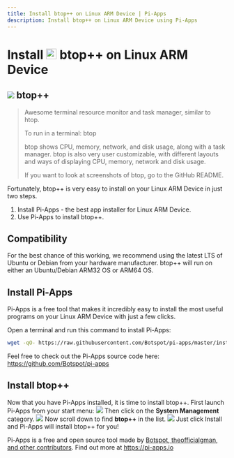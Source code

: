 ```yaml
---
title: Install btop++ on Linux ARM Device | Pi-Apps
description: Install btop++ on Linux ARM Device using Pi-Apps
---
```

<div class="simple-install-content content">

# Install <img src="/img/app-icons/btop++/icon-64.png" height=24> btop++ on Linux ARM Device

## <img src="/img/app-icons/btop++/icon-64.png"> btop++
> Awesome terminal resource monitor and task manager, similar to htop.
> 
> To run in a terminal: btop
> 
> btop shows CPU, memory, network, and disk usage, along with a task manager.
> btop is also very user customizable, with different layouts and ways of displaying CPU, memory, network and disk usage.
> 
> If you want to look at screenshots of btop, go to the GitHub README.

Fortunately, btop++ is very easy to install on your Linux ARM Device in just two steps.
1. Install Pi-Apps - the best app installer for Linux ARM Device.
2. Use Pi-Apps to install btop++.
</div>
<div class="simple-install-content content">

## Compatibility
For the best chance of this working, we recommend using the latest LTS of Ubuntu or Debian from your hardware manufacturer.
btop++ will run on either an Ubuntu/Debian ARM32 OS or ARM64 OS.
</div>
<div class="simple-install-content content">

## Install Pi-Apps

Pi-Apps is a free tool that makes it incredibly easy to install the most useful programs on your Linux ARM Device with just a few clicks.

Open a terminal and run this command to install Pi-Apps:
```bash
wget -qO- https://raw.githubusercontent.com/Botspot/pi-apps/master/install | bash
```
Feel free to check out the Pi-Apps source code here: https://github.com/Botspot/pi-apps
</div>
<div class="simple-install-content content">

## Install btop++

Now that you have Pi-Apps installed, it is time to install btop++.
First launch Pi-Apps from your start menu:
<img src="/img/start-menu.png">
Then click on the <b>System Management</b> category.
<img src="/img/category-selections/System Management.png">
Now scroll down to find <b>btop++</b> in the list.
<img src="/img/app-icons/btop++/app-selection.png">
Just click Install and Pi-Apps will install btop++ for you!
</div>
<div class="simple-install-content content">

Pi-Apps is a free and open source tool made by [Botspot, theofficialgman, and other contributors](/about/#contributors). Find out more at https://pi-apps.io
</div>
